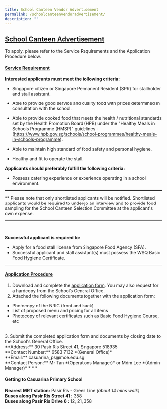 ```yaml
---
title: School Canteen Vendor Advertisement
permalink: /schoolcanteenvendoradvertisement/
description: ""
---
```

## **<u>School Canteen Advertisement</u>**

To apply, please refer to the Service Requirements and the Application Procedure below.

#### **<u>Service Requirement</u>** <br>

**Interested applicants must meet the following criteria:**

* Singapore citizen or Singapore Permanent Resident (SPR) for stallholder and stall assistant.

* Able to provide good service and quality food with prices determined in consultation with the school.

* Able to provide cooked food that meets the health / nutritional standards set by the Health Promotion Board (HPB) under the "Healthy Meals in Schools Programme (HMSP)" guidelines - (https://www.hpb.gov.sg/schools/school-programmes/healthy-meals-in-schools-programme).

* Able to maintain high standard of food safety and personal hygiene.

* Healthy and fit to operate the stall.

**Applicants should preferably fulfill the following criteria:**

* Possess catering experience or experience operating in a school environment.

<hr style="height:1.5px;background-color:black">
** Please note that only shortlisted applicants will be notified. Shortlisted applicants would be required to undergo an interview and to provide food sampling for the School Canteen Selection Committee at the applicant's own expense.
<hr style="height:1.5px;background-color:black"><br>

**Successful applicant is required to:**

* Apply for a food stall license from Singapore Food Agency (SFA).<br>
* Successful applicant and stall assistant(s) must possess the WSQ Basic Food Hygiene Certificate.<br>
* * *
#### **<u>Application Procedure</u>**

1. Download and complete the [application form](/files/application%20form%20for%20canteen%20stalls.pdf). You may also request for a hardcopy from the School’s General Office.
2. Attached the following documents together with the application form:
* Photocopy of the NRIC (front and back)
* List of proposed menu and pricing for all items
* Photocopy of relevant certificates such as Basic Food Hygiene Course, etc
<br>
3. Submit the completed application form and documents by closing date to the School's General Office.<br>
**Address:** 30 Pasir Ris Street 41, Singapore 518935<br>
**Contact Number:** 6583 7132 *(General Office)*<br>
**Email:** casuarina_ps@moe.edu.sg<br>
**Contact Person:** Mr Tan *(Operations Manager)* or Mdm Lee *(Admin Manager)*
* * *

#### **Getting to Casuarina Primary School**

**Nearest MRT station:** Pasir Ris - Green Line *(about 14 mins walk)*<br>
**Buses along Pasir Ris Street 41 :** 358<br>
**Buses along Pasir Ris Drive 6 :** 12, 21, 358<br>